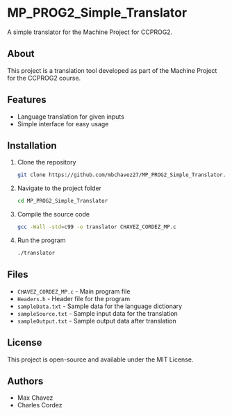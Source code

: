 # MP_PROG2_Simple_Translator

A simple translator for the Machine Project for CCPROG2.

## About

This project is a translation tool developed as part of the Machine Project for the CCPROG2 course.

## Features

- Language translation for given inputs
- Simple interface for easy usage

## Installation

1. Clone the repository
   ```bash
   git clone https://github.com/mbchavez27/MP_PROG2_Simple_Translator.git
   ```
2. Navigate to the project folder
   ```bash
   cd MP_PROG2_Simple_Translator
   ```
3. Compile the source code
   ```bash
   gcc -Wall -std=c99 -o translator CHAVEZ_CORDEZ_MP.c
   ```
4. Run the program
   ```bash
   ./translator
   ```

## Files

- `CHAVEZ_CORDEZ_MP.c` - Main program file
- `Headers.h` - Header file for the program
- `sampleData.txt` - Sample data for the language dictionary
- `sampleSource.txt` - Sample input data for the translation
- `sampleOutput.txt` - Sample output data after translation

## License

This project is open-source and available under the MIT License.

## Authors

- Max Chavez
- Charles Cordez
